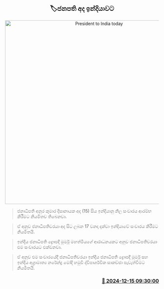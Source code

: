<p align='center'><b><h2 align='center' title='President to India today'>🏷ජනපති අද ඉන්දියාවට</h2></b></p>
<p align='center'><img src='https://helakuru.sgp1.cdn.digitaloceanspaces.com/esana/images/lib/anura-president-new-thumb.jpg' width='600' alt='President to India today'></p>

> ජනාධිපති අනුර කුමාර දිසානායක අද (15) සිය ඉන්දියානු නිල සංචාරය ආරම්භ කිරීමට නියමිතව තිබෙනවා.

> ඒ අනුව ජනාධිපතිවරයා අද සිට ලබන 17 වනදා දක්වා ඉන්දියාවේ සංචාරය කිරීමට නියමිතයි.

> ඉන්දීය ජනාධිපති ද්‍රෞපදී මුර්මු මහත්මියගේ ආරාධනයකට අනුව ජනාධිපතිවරයා එම සංචාරයට එක්වනවා.

> ඒ අනුව එම සංචාරයේදී ජනාධිපතිවරයා ඉන්දීය ජනාධිපති ද්‍රෞපදී මුර්මු සහ ඉන්දීය අග්‍රාමාත්‍ය නරේන්ද්‍ර මෝදි හමුවී ද්විපාර්ශවීක සාකච්ඡා පැවැත්වීමට නියමිතයි.



<h3 align='right'><a href='https://www.helakuru.lk/esana/p/105908/'>📅 2024-12-15 09:30:00</a></h3>
